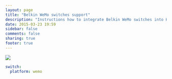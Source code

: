 ```yaml
---
layout: page
title: "Belkin WeMo switches support"
description: "Instructions how to integrate Belkin WeMo switches into Home Assistant."
date: 2015-03-23 19:59
sidebar: false
comments: false
sharing: true
footer: true
---
```


<img src='/images/supported_brands/belkin_wemo.png' class='brand' />

```yaml
switch:
  platform: wemo
```
